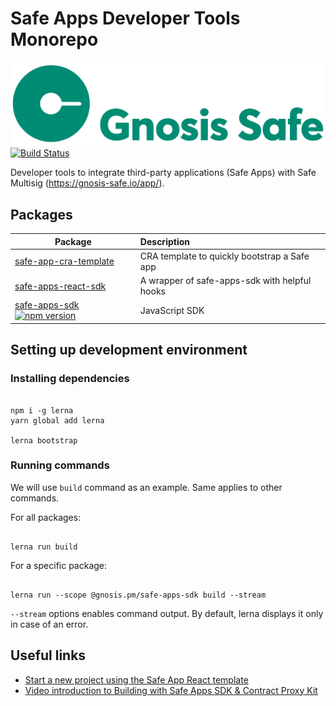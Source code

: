 # Safe Apps Developer Tools Monorepo

[![Logo](https://raw.githubusercontent.com/gnosis/safe-apps-sdk/master/assets/logo.png)](https://gnosis.pm/)
[![Build Status](https://travis-ci.org/gnosis/safe-apps-sdk.svg?branch=master)](https://travis-ci.org/gnosis/pm-contracts)

Developer tools to integrate third-party applications (Safe Apps) with Safe Multisig (https://gnosis-safe.io/app/).

## Packages

| Package                                                                                                                                                                                                                        | Description                                   |
| ------------------------------------------------------------------------------------------------------------------------------------------------------------------------------------------------------------------------------ | :-------------------------------------------- |
| [safe-app-cra-template](https://github.com/gnosis/safe-apps-sdk/tree/master/packages/safe-app-cra-template)                                                                                                                    | CRA template to quickly bootstrap a Safe app  |
| [safe-apps-react-sdk](https://github.com/gnosis/safe-apps-sdk/tree/master/packages/safe-apps-react-sdk)                                                                                                                        | A wrapper of safe-apps-sdk with helpful hooks |
| [safe-apps-sdk](https://github.com/gnosis/safe-apps-sdk/tree/master/packages/safe-apps-sdk) [![npm version](https://badge.fury.io/js/%40gnosis.pm%2Fsafe-apps-sdk.svg)](https://badge.fury.io/js/%40gnosis.pm%2Fsafe-apps-sdk) | JavaScript SDK                                |

## Setting up development environment

### Installing dependencies

```

npm i -g lerna
yarn global add lerna

lerna bootstrap

```

### Running commands

We will use `build` command as an example. Same applies to other commands.

For all packages:

```

lerna run build

```

For a specific package:

```

lerna run --scope @gnosis.pm/safe-apps-sdk build --stream

```

`--stream` options enables command output. By default, lerna displays it only in case of an error.

## Useful links

- [Start a new project using the Safe App React template](https://github.com/gnosis/safe-app-template)
- [Video introduction to Building with Safe Apps SDK & Contract Proxy Kit](https://www.youtube.com/watch?v=YGw8WfBw5OI)
